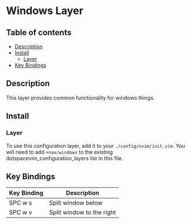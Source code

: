 # Windows Layer

## Table of contents

* [Description](#description)
* [Install](#install)
  * [Layer](#layer)
* [Key Bindings](#key-bindings)


## Description

This layer provides common functionality for windows things.


## Install

### Layer

To use this configuration layer, add it to your `./config/nvim/init.vim`. You will need to add `+nav/windows` to the existing dotspacevim_configuration_layers list in this file.


## Key Bindings

| Key Binding | Description               |
|-------------|---------------------------|
| SPC w s     | Split window below        |
| SPC w v     | Split window to the right |
